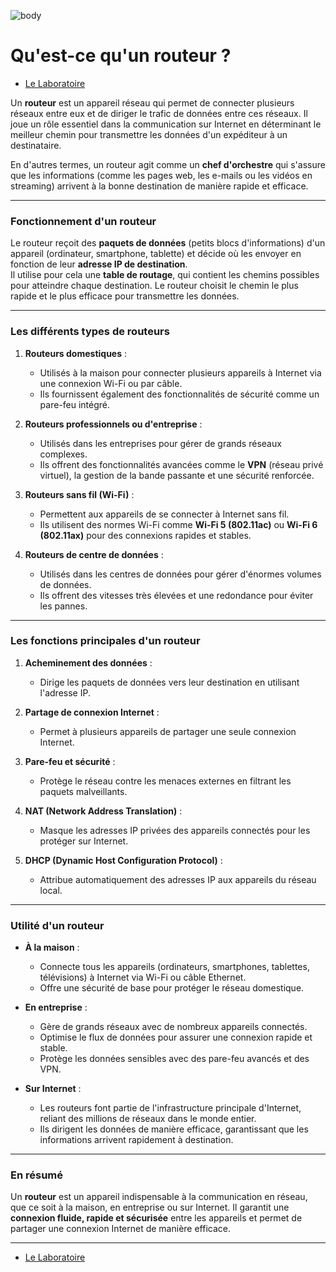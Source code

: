 ![body](https://banzaihobby.com/cdn/shop/files/Aoshima_Initial_D_Takumi_Fujiwara_AE86_Trueno_Project_D_Specification_-_BanzaiHobby-254450.jpg?v=1717061182&width=1100)
# **Qu'est-ce qu'un routeur ?**  

- [Le Laboratoire](./Docs.md)

Un **routeur** est un appareil réseau qui permet de connecter plusieurs réseaux entre eux et de diriger le trafic de données entre ces réseaux. Il joue un rôle essentiel dans la communication sur Internet en déterminant le meilleur chemin pour transmettre les données d'un expéditeur à un destinataire.  

En d'autres termes, un routeur agit comme un **chef d'orchestre** qui s'assure que les informations (comme les pages web, les e-mails ou les vidéos en streaming) arrivent à la bonne destination de manière rapide et efficace.  

---

### **Fonctionnement d'un routeur**  

Le routeur reçoit des **paquets de données** (petits blocs d'informations) d'un appareil (ordinateur, smartphone, tablette) et décide où les envoyer en fonction de leur **adresse IP de destination**.  
Il utilise pour cela une **table de routage**, qui contient les chemins possibles pour atteindre chaque destination. Le routeur choisit le chemin le plus rapide et le plus efficace pour transmettre les données.  

---

### **Les différents types de routeurs**  

1. **Routeurs domestiques** :  
   - Utilisés à la maison pour connecter plusieurs appareils à Internet via une connexion Wi-Fi ou par câble.  
   - Ils fournissent également des fonctionnalités de sécurité comme un pare-feu intégré.  

2. **Routeurs professionnels ou d'entreprise** :  
   - Utilisés dans les entreprises pour gérer de grands réseaux complexes.  
   - Ils offrent des fonctionnalités avancées comme le **VPN** (réseau privé virtuel), la gestion de la bande passante et une sécurité renforcée.  

3. **Routeurs sans fil (Wi-Fi)** :  
   - Permettent aux appareils de se connecter à Internet sans fil.  
   - Ils utilisent des normes Wi-Fi comme **Wi-Fi 5 (802.11ac)** ou **Wi-Fi 6 (802.11ax)** pour des connexions rapides et stables.  

4. **Routeurs de centre de données** :  
   - Utilisés dans les centres de données pour gérer d'énormes volumes de données.  
   - Ils offrent des vitesses très élevées et une redondance pour éviter les pannes.  

---

### **Les fonctions principales d'un routeur**  

1. **Acheminement des données** :  
   - Dirige les paquets de données vers leur destination en utilisant l'adresse IP.  

2. **Partage de connexion Internet** :  
   - Permet à plusieurs appareils de partager une seule connexion Internet.  

3. **Pare-feu et sécurité** :  
   - Protège le réseau contre les menaces externes en filtrant les paquets malveillants.  

4. **NAT (Network Address Translation)** :  
   - Masque les adresses IP privées des appareils connectés pour les protéger sur Internet.  

5. **DHCP (Dynamic Host Configuration Protocol)** :  
   - Attribue automatiquement des adresses IP aux appareils du réseau local.  

---

### **Utilité d'un routeur**  

- **À la maison** :  
  - Connecte tous les appareils (ordinateurs, smartphones, tablettes, télévisions) à Internet via Wi-Fi ou câble Ethernet.  
  - Offre une sécurité de base pour protéger le réseau domestique.  

- **En entreprise** :  
  - Gère de grands réseaux avec de nombreux appareils connectés.  
  - Optimise le flux de données pour assurer une connexion rapide et stable.  
  - Protège les données sensibles avec des pare-feu avancés et des VPN.  

- **Sur Internet** :  
  - Les routeurs font partie de l'infrastructure principale d'Internet, reliant des millions de réseaux dans le monde entier.  
  - Ils dirigent les données de manière efficace, garantissant que les informations arrivent rapidement à destination.  

---

### **En résumé**  

Un **routeur** est un appareil indispensable à la communication en réseau, que ce soit à la maison, en entreprise ou sur Internet. Il garantit une **connexion fluide, rapide et sécurisée** entre les appareils et permet de partager une connexion Internet de manière efficace.  

---
- [Le Laboratoire](./Docs.md)